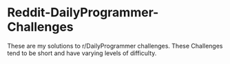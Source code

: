 # Reddit-DailyProgrammer-Challenges

These are my solutions to r/DailyProgrammer challenges. These Challenges tend to be short and have varying levels of difficulty.
